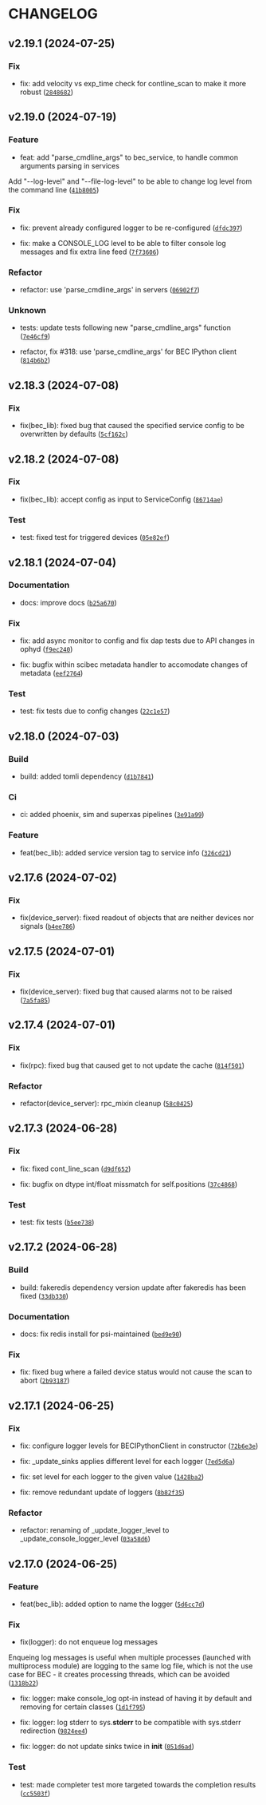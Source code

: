 # CHANGELOG

## v2.19.1 (2024-07-25)

### Fix

* fix: add velocity vs exp_time check for contline_scan to make it more robust ([`2848682`](https://gitlab.psi.ch/bec/bec/-/commit/2848682644624c024ac37fe946fbd2b6ddc377dc))

## v2.19.0 (2024-07-19)

### Feature

* feat: add &#34;parse_cmdline_args&#34; to bec_service, to handle common arguments parsing in services

Add &#34;--log-level&#34; and &#34;--file-log-level&#34; to be able to change log level from the command line ([`41b8005`](https://gitlab.psi.ch/bec/bec/-/commit/41b80058f8409131be483950dfb88e7b93282bff))

### Fix

* fix: prevent already configured logger to be re-configured ([`dfdc397`](https://gitlab.psi.ch/bec/bec/-/commit/dfdc39776e1cadffc53cf0193d2fa1791df821d5))

* fix: make a CONSOLE_LOG level to be able to filter console log messages and fix extra line feed ([`7f73606`](https://gitlab.psi.ch/bec/bec/-/commit/7f73606dfc4b4b97afe1f85a641626f0ab134b34))

### Refactor

* refactor: use &#39;parse_cmdline_args&#39; in servers ([`06902f7`](https://gitlab.psi.ch/bec/bec/-/commit/06902f78240c5ded0674349a125fd80f30aab580))

### Unknown

* tests: update tests following new &#34;parse_cmdline_args&#34; function ([`7e46cf9`](https://gitlab.psi.ch/bec/bec/-/commit/7e46cf94ef0454cf7d2299fad0bdcf7005fc8482))

* refactor, fix #318: use &#39;parse_cmdline_args&#39; for BEC IPython client ([`814b6b2`](https://gitlab.psi.ch/bec/bec/-/commit/814b6b21c6ae62fa71f8574a87d0e6279f32e266))

## v2.18.3 (2024-07-08)

### Fix

* fix(bec_lib): fixed bug that caused the specified service config to be overwritten by defaults ([`5cf162c`](https://gitlab.psi.ch/bec/bec/-/commit/5cf162c19d573afde19f795a968f1513461aec9a))

## v2.18.2 (2024-07-08)

### Fix

* fix(bec_lib): accept config as input to ServiceConfig ([`86714ae`](https://gitlab.psi.ch/bec/bec/-/commit/86714ae57b5952eaa739a5ba60d20aa6ab51bf91))

### Test

* test: fixed test for triggered devices ([`05e82ef`](https://gitlab.psi.ch/bec/bec/-/commit/05e82efe088a9ad0ac24542099c1008562287dbf))

## v2.18.1 (2024-07-04)

### Documentation

* docs: improve docs ([`b25a670`](https://gitlab.psi.ch/bec/bec/-/commit/b25a6704adf405344b3acfb2417cf5896fa77009))

### Fix

* fix: add async monitor to config and fix dap tests due to API changes in ophyd ([`f9ec240`](https://gitlab.psi.ch/bec/bec/-/commit/f9ec2403db1dc64d2a975814976f6560336ec184))

* fix: bugfix within scibec metadata handler to accomodate changes of metadata ([`eef2764`](https://gitlab.psi.ch/bec/bec/-/commit/eef2764f448b749345e53158ecccf09ea4f463cb))

### Test

* test: fix tests due to config changes ([`22c1e57`](https://gitlab.psi.ch/bec/bec/-/commit/22c1e5734e0171e8e2a526e947e3f7d8098dad06))

## v2.18.0 (2024-07-03)

### Build

* build: added tomli dependency ([`d1b7841`](https://gitlab.psi.ch/bec/bec/-/commit/d1b78417c03db383f11385add1362be2a6ce7175))

### Ci

* ci: added phoenix, sim and superxas pipelines ([`3e91a99`](https://gitlab.psi.ch/bec/bec/-/commit/3e91a99945f73bf8fa7b4ddb6dacbab4614d6bdf))

### Feature

* feat(bec_lib): added service version tag to service info ([`326cd21`](https://gitlab.psi.ch/bec/bec/-/commit/326cd218d0a4e1e1444f88964365954fca426900))

## v2.17.6 (2024-07-02)

### Fix

* fix(device_server): fixed readout of objects that are neither devices nor signals ([`b4ee786`](https://gitlab.psi.ch/bec/bec/-/commit/b4ee7865cabe9010b49e928d4aa5f6107afd2df4))

## v2.17.5 (2024-07-01)

### Fix

* fix(device_server): fixed bug that caused alarms not to be raised ([`7a5fa85`](https://gitlab.psi.ch/bec/bec/-/commit/7a5fa85c0f715602b1edec5b5a499c2139b86b7e))

## v2.17.4 (2024-07-01)

### Fix

* fix(rpc): fixed bug that caused get to not update the cache ([`814f501`](https://gitlab.psi.ch/bec/bec/-/commit/814f50132e4018efaafc1f687cc3678bde4af316))

### Refactor

* refactor(device_server): rpc_mixin cleanup ([`58c0425`](https://gitlab.psi.ch/bec/bec/-/commit/58c0425772e2eee871aecbdb8a9dc88f4c0cb39e))

## v2.17.3 (2024-06-28)

### Fix

* fix: fixed cont_line_scan ([`d9df652`](https://gitlab.psi.ch/bec/bec/-/commit/d9df652e0464ce44eccb4b79c6bc63a54890edef))

* fix: bugfix on dtype int/float missmatch for self.positions ([`37c4868`](https://gitlab.psi.ch/bec/bec/-/commit/37c4868b13df95c56792c89be7171859ba9d9295))

### Test

* test: fix tests ([`b5ee738`](https://gitlab.psi.ch/bec/bec/-/commit/b5ee738153a2fc20d89822018cd420fbab415bba))

## v2.17.2 (2024-06-28)

### Build

* build: fakeredis dependency version update after fakeredis has been fixed ([`33db330`](https://gitlab.psi.ch/bec/bec/-/commit/33db33033c4d8028cffe84b154300e926c365315))

### Documentation

* docs: fix redis install for psi-maintained ([`bed9e90`](https://gitlab.psi.ch/bec/bec/-/commit/bed9e90183a236880d3e54d93571cdf4ad2ce9a5))

### Fix

* fix: fixed bug where a failed device status would not cause the scan to abort ([`2b93187`](https://gitlab.psi.ch/bec/bec/-/commit/2b93187c3522e99b09c68bc3b844e3ea6ffd1adf))

## v2.17.1 (2024-06-25)

### Fix

* fix: configure logger levels for BECIPythonClient in constructor ([`72b6e3e`](https://gitlab.psi.ch/bec/bec/-/commit/72b6e3e543a64d86a615cf400fa5057317a722ad))

* fix: _update_sinks applies different level for each logger ([`7ed5d6a`](https://gitlab.psi.ch/bec/bec/-/commit/7ed5d6ae82f0605de1f0422a0c6c658cec230159))

* fix: set level for each logger to the given value ([`1428ba2`](https://gitlab.psi.ch/bec/bec/-/commit/1428ba27f9239aa67fcb4b9111980d1d0955de32))

* fix: remove redundant update of loggers ([`8b82f35`](https://gitlab.psi.ch/bec/bec/-/commit/8b82f357970daab1ad0cac9ea36b42f460b1afd2))

### Refactor

* refactor: renaming of _update_logger_level to _update_console_logger_level ([`03a58d6`](https://gitlab.psi.ch/bec/bec/-/commit/03a58d6f1d035cfc0a31d4f6c61436825d0fd31a))

## v2.17.0 (2024-06-25)

### Feature

* feat(bec_lib): added option to name the logger ([`5d6cc7d`](https://gitlab.psi.ch/bec/bec/-/commit/5d6cc7dd05ee49e5afd526409fb100b50aa9c56d))

### Fix

* fix(logger): do not enqueue log messages

Enqueing log messages is useful when multiple processes (launched with
multiprocess module) are logging to the same log file, which is not the
use case for BEC - it creates processing threads, which can be avoided ([`1318b22`](https://gitlab.psi.ch/bec/bec/-/commit/1318b221cb6c26650535019175c74d748b003ea8))

* fix: logger: make console_log opt-in instead of having it by default and removing for certain classes ([`1d1f795`](https://gitlab.psi.ch/bec/bec/-/commit/1d1f795f9143363fa73a7cc9d5e7827d613552c1))

* fix: logger: log stderr to sys.__stderr__ to be compatible with sys.stderr redirection ([`9824ee4`](https://gitlab.psi.ch/bec/bec/-/commit/9824ee43aaf283c743762affead3c3b9e517abce))

* fix: logger: do not update sinks twice in __init__ ([`051d6ad`](https://gitlab.psi.ch/bec/bec/-/commit/051d6ade9224f5aeb919bbe96e84dc49f4720482))

### Test

* test: made completer test more targeted towards the completion results ([`cc5503f`](https://gitlab.psi.ch/bec/bec/-/commit/cc5503f86c32e266ef4755c78f01eed40cbad808))
